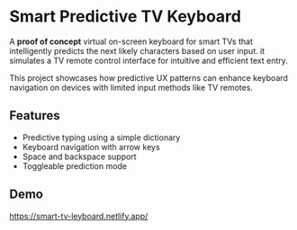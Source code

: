 # Smart Predictive TV Keyboard

A **proof of concept** virtual on-screen keyboard for smart TVs that intelligently predicts the next likely characters based on user input. it simulates a TV remote control interface for intuitive and efficient text entry.

This project showcases how predictive UX patterns can enhance keyboard navigation on devices with limited input methods like TV remotes.

## Features

- Predictive typing using a simple dictionary
- Keyboard navigation with arrow keys
- Space and backspace support
- Toggleable prediction mode

## Demo

https://smart-tv-leyboard.netlify.app/
